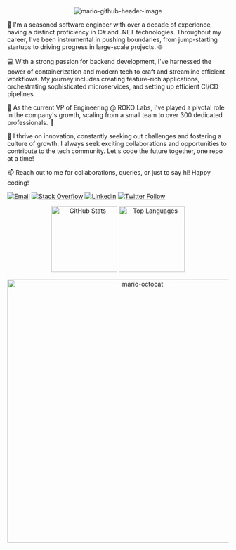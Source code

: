 <div align="center">
  <img src="https://github.com/msmolcic/msmolcic/assets/6571127/97aa9745-2c12-4201-b9d3-de9016389aa0" alt="mario-github-header-image">
</div>

<div>

  👋 I'm a seasoned software engineer with over a decade of experience, having a distinct proficiency in C# and .NET technologies. Throughout my career, I've been instrumental in pushing boundaries, from jump-starting startups to driving progress in large-scale projects. 🌐
  
  💻 With a strong passion for backend development, I've harnessed the power of containerization and modern tech to craft and streamline efficient workflows. My journey includes creating feature-rich applications, orchestrating sophisticated microservices, and setting up efficient CI/CD pipelines.

  👥 As the current VP of Engineering @ ROKO Labs, I've played a pivotal role in the company's growth, scaling from a small team to over 300 dedicated professionals. 🚀

  🌱 I thrive on innovation, constantly seeking out challenges and fostering a culture of growth. I always seek exciting collaborations and opportunities to contribute to the tech community. Let's code the future together, one repo at a time!

  📫 Reach out to me for collaborations, queries, or just to say hi! Happy coding!

  [![Email](https://img.shields.io/badge/Email-gray?logo=gmail&style=flat-square)](mailto:mario.smolcic@rokolabs.com)
  [![Stack Overflow](https://img.shields.io/badge/Stackoverflow-gray?logo=stackoverflow&style=flat-square)](https://stackoverflow.com/users/3284114/msmolcic)
  [![Linkedin](https://img.shields.io/badge/-LinkedIn-blue?style=flat-square&logo=Linkedin&logoColor=white&link=https://www.linkedin.com/in/yourusername)](https://www.linkedin.com/in/msmolcic/)
  [![Twitter Follow](https://img.shields.io/twitter/follow/MarioSmolcic?style=social)](https://twitter.com/MarioSmolcic)
</div>

<p align="center">
  <img src="https://github-readme-stats.vercel.app/api?username=msmolcic&show_icons=true&theme=transparent" alt="GitHub Stats" height="150">
  <img src="https://github-readme-stats.vercel.app/api/top-langs/?username=msmolcic&theme=transparent&langs_count=10&layout=compact" alt="Top Languages" height="150">
</p>

<div align="center">
  <img width="600" src="https://github.com/msmolcic/msmolcic/assets/6571127/47ba3aed-a254-4d89-a726-c028640b5630" alt="mario-octocat">
</div>
